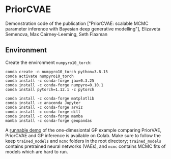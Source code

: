 # PriorCVAE

Demonstration code of the publication ["PriorCVAE: scalable MCMC parameter inference with Bayesian deep generative modelling"], Elizaveta Semenova, Max Cairney-Leeming, Seth Flaxman


## Environment
Create the environment `numpyro10_torch`: 
 
```
conda create -n numpyro10_torch python=3.8.15
conda activate numpyro10_torch
conda install -c conda-forge jax=0.3.25
conda install -c conda-forge numpyro=0.10.1
conda install pytorch=1.12.1 -c pytorch

conda install -c conda-forge matplotlib
conda install -c anaconda Jupyter
conda install -c conda-forge arviz
conda install -c conda-forge dill
conda install -c conda-forge mamba
mamba install -c conda-forge geopandas
```


A [runnable demo](https://colab.research.google.com/drive/1yY6voFH0UdL2uZwDqGJWqS3tHQpB8212?usp=sharing) of the one-dimesiontal GP example comparing PriorVAE, PriorCVAE and GP inference is available on Colab. Make sure to follow the keep `trained_models` and `mcmc` folders in the root directory; `trained_models` contains pretrained neural networks (VAEs), and `mcmc` contains MCMC fits of models which are hard to run.


